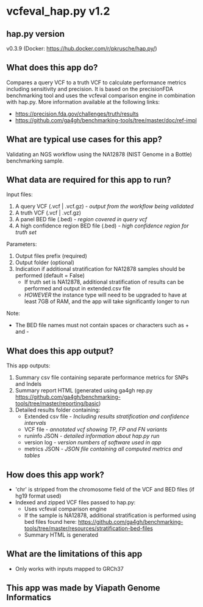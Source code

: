 # vcfeval_hap.py v1.2

## hap.py version
v0.3.9 (Docker: https://hub.docker.com/r/pkrusche/hap.py/)


## What does this app do?
Compares a query VCF to a truth VCF to calculate performance metrics including sensitivity and precision. It is based on the precisionFDA benchmarking tool and uses the vcfeval comparison engine in combination with hap.py. More information available at the following links:
* https://precision.fda.gov/challenges/truth/results
* https://github.com/ga4gh/benchmarking-tools/tree/master/doc/ref-impl

## What are typical use cases for this app?
Validating an NGS workflow using the NA12878 (NIST Genome in a Bottle) benchmarking sample.

## What data are required for this app to run?

Input files:
1. A query VCF (.vcf | .vcf.gz) - *output from the workflow being validated*
2. A truth VCF (.vcf | .vcf.gz)
3. A panel BED file (.bed) - *region covered in query vcf*
4. A high confidence region BED file (.bed) - *high confidence region for truth set*

Parameters:
1. Output files prefix (required)
2. Output folder (optional)
3. Indication if additional stratification for NA12878 samples should be performed (default = False)
    * If truth set is NA12878, additional stratification of results can be performed and output in extended.csv file
    * *HOWEVER* the instance type will need to be upgraded to have at least 7GB of RAM, and the app will take significantly longer to run

Note:  
* The BED file names must not contain spaces or characters such as + and -


## What does this app output?

This app outputs:
1. Summary csv file containing separate performance metrics for SNPs and Indels
2. Summary report HTML (generated using ga4gh rep.py https://github.com/ga4gh/benchmarking-tools/tree/master/reporting/basic)
3. Detailed results folder containing:
    * Extended csv file - *Including results stratification and confidence intervals*
    * VCF file - *annotated vcf showing TP, FP and FN variants*
    * runinfo JSON - *detailed information about hap.py run*
    * version log - *version numbers of software used in app*
    * metrics JSON - *JSON file containing all computed metrics and tables*


## How does this app work?

* 'chr' is stripped from the chromosome field of the VCF and BED files (if hg19 format used)
* Indexed and zipped VCF files passed to hap.py:
   * Uses vcfeval comparison engine
   * If the sample is NA12878, additional stratification is performed using bed files found here: https://github.com/ga4gh/benchmarking-tools/tree/master/resources/stratification-bed-files
   * Summary HTML is generated

## What are the limitations of this app
* Only works with inputs mapped to GRCh37

## This app was made by Viapath Genome Informatics
